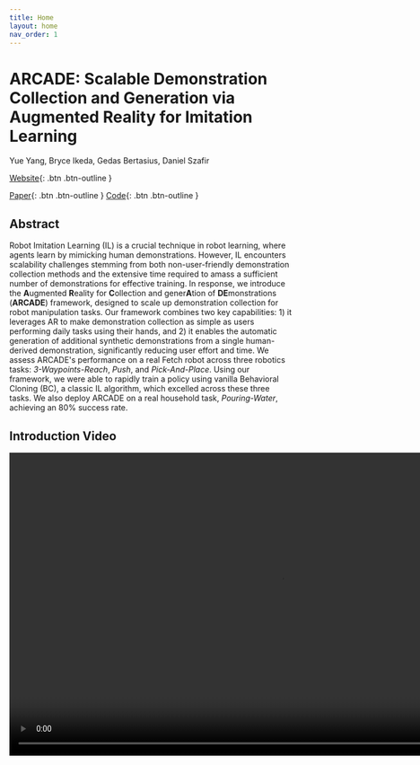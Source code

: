 ```yaml
---
title: Home
layout: home
nav_order: 1
---
```


# ARCADE: Scalable Demonstration Collection and Generation via Augmented Reality for Imitation Learning
Yue Yang, Bryce Ikeda, Gedas Bertasius, Daniel Szafir

[Website](https://yy-gx.github.io/ARCADE){: .btn .btn-outline }

[//]: # ([Paper]&#40;https://drive.google.com/file/d/1batts1Ac293R3WA06qmrZxrvNFUm-Z74/view?usp=drive_link&#41;{: .btn .btn-outline })
[Paper](http://arxiv.org/abs/2410.15994){: .btn .btn-outline }
[Code](https://github.com/YY-GX/ARCADE-Codebase){: .btn .btn-outline }


## Abstract
Robot Imitation Learning (IL) is a crucial technique in robot learning, where agents learn by mimicking human demonstrations. However, IL encounters scalability challenges stemming from both non-user-friendly demonstration collection methods and the extensive time required to amass a sufficient number of demonstrations for effective training. In response, we introduce the **A**ugmented **R**eality for **C**ollection and gener**A**tion of **DE**monstrations (**ARCADE**) framework, designed to scale up demonstration collection for robot manipulation tasks. Our framework combines two key capabilities: 1) it leverages AR to make demonstration collection as simple as users performing daily tasks using their hands, and 2) it enables the automatic generation of additional synthetic demonstrations from a single human-derived demonstration, significantly reducing user effort and time. We assess ARCADE's performance on a real Fetch robot across three robotics tasks: _3-Waypoints-Reach_, _Push_, and _Pick-And-Place_. Using our framework, we were able to rapidly train a policy using vanilla Behavioral Cloning (BC), a classic IL algorithm, which excelled across these three tasks. We also deploy ARCADE on a real household task, _Pouring-Water_, achieving an 80% success rate. 


## Introduction Video
<video width="960" height="540" controls>
  <source src="assets/videos/intro_video.mp4" type="video/mp4">
  Your browser does not support the video tag.
</video>
